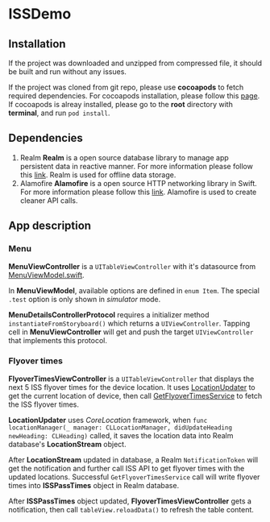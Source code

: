 # ISSDemo

## Installation

If the project was downloaded and unzipped from compressed file, it should be built and run without any issues.

If the project was cloned from git repo, please use **cocoapods** to fetch required dependencies. For cocoapods installation, please follow this [page](https://guides.cocoapods.org/using/getting-started.html). If cocoapods is alreay installed, please go to the **root** directory with **terminal**, and run `pod install`.

## Dependencies

1. Realm
**Realm** is a open source database library to manage app persistent data in reactive manner. For more information please follow this [link](https://realm.io/docs/swift/latest). Realm is used for offline data storage.
2. Alamofire
**Alamofire** is a open source HTTP networking library in Swift. For more information please follow this [link](https://github.com/Alamofire/Alamofire). Alamofire is used to create cleaner API calls.

## App description

### Menu

**MenuViewController** is a `UITableViewController` with it's datasource from [MenuViewModel.swift](https://github.com/chenyueuk/ISSDemo/blob/master/ISSDemo/UI/MenuViewController/MenuViewModel.swift).

In **MenuViewModel**, available options are defined in `enum Item`. The special `.test` option is only shown in *simulator* mode.

**MenuDetailsControllerProtocol** requires a initializer method `instantiateFromStoryboard()` which returns a `UIViewController`. Tapping cell in **MenuViewController** will get and push the target `UIViewController` that implements this protocol.

### Flyover times

**FlyoverTimesViewController** is a `UITableViewController` that displays the next 5 ISS flyover times for the device location. It uses [LocationUpdater](https://github.com/chenyueuk/ISSDemo/blob/master/ISSDemo/Utils/CoreLocation/LocationUpdater.swift) to get the current location of device, then call [GetFlyoverTimesService](https://github.com/chenyueuk/ISSDemo/blob/master/ISSDemo/WebService/GetFlyoverTimesService.swift) to fetch the ISS flyover times.

**LocationUpdater** uses *CoreLocation* framework, when `func locationManager(_ manager: CLLocationManager, didUpdateHeading newHeading: CLHeading)` called, it saves the location data into Realm database's **LocationStream** object.

After **LocationStream** updated in database, a Realm `NotificationToken` will get the notification and further call ISS API to get flyover times with the updated locations. Successful `GetFlyoverTimesService` call will write flyover times into **ISSPassTimes** object in Realm database.

After **ISSPassTimes** object updated, **FlyoverTimesViewController** gets a notification, then call `tableView.reloadData()` to refresh the table content.
